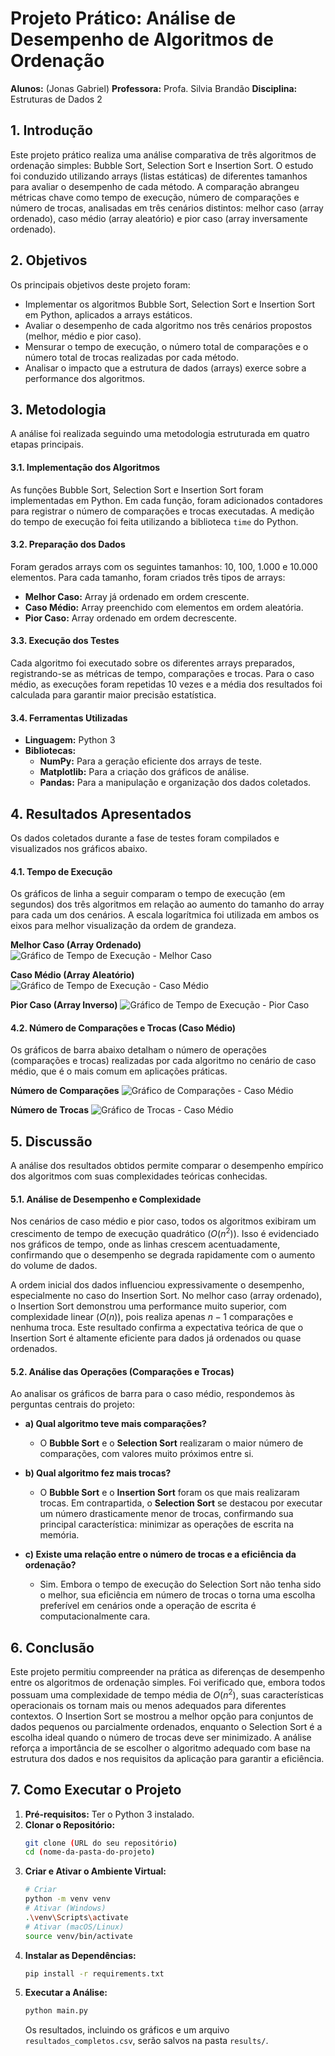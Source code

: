 # Projeto Prático: Análise de Desempenho de Algoritmos de Ordenação

**Alunos:** (Jonas Gabriel)
**Professora:** Profa. Silvia Brandão
**Disciplina:** Estruturas de Dados 2

## 1. Introdução

Este projeto prático realiza uma análise comparativa de três algoritmos de ordenação simples: Bubble Sort, Selection Sort e Insertion Sort. O estudo foi conduzido utilizando arrays (listas estáticas) de diferentes tamanhos para avaliar o desempenho de cada método. A comparação abrangeu métricas chave como tempo de execução, número de comparações e número de trocas, analisadas em três cenários distintos: melhor caso (array ordenado), caso médio (array aleatório) e pior caso (array inversamente ordenado).

## 2. Objetivos

Os principais objetivos deste projeto foram:
* Implementar os algoritmos Bubble Sort, Selection Sort e Insertion Sort em Python, aplicados a arrays estáticos.
* Avaliar o desempenho de cada algoritmo nos três cenários propostos (melhor, médio e pior caso).
* Mensurar o tempo de execução, o número total de comparações e o número total de trocas realizadas por cada método.
* Analisar o impacto que a estrutura de dados (arrays) exerce sobre a performance dos algoritmos.

## 3. Metodologia

A análise foi realizada seguindo uma metodologia estruturada em quatro etapas principais.

#### 3.1. Implementação dos Algoritmos
As funções Bubble Sort, Selection Sort e Insertion Sort foram implementadas em Python. Em cada função, foram adicionados contadores para registrar o número de comparações e trocas executadas. A medição do tempo de execução foi feita utilizando a biblioteca `time` do Python.

#### 3.2. Preparação dos Dados
Foram gerados arrays com os seguintes tamanhos: 10, 100, 1.000 e 10.000 elementos. Para cada tamanho, foram criados três tipos de arrays:
* **Melhor Caso:** Array já ordenado em ordem crescente.
* **Caso Médio:** Array preenchido com elementos em ordem aleatória.
* **Pior Caso:** Array ordenado em ordem decrescente.

#### 3.3. Execução dos Testes
Cada algoritmo foi executado sobre os diferentes arrays preparados, registrando-se as métricas de tempo, comparações e trocas. Para o caso médio, as execuções foram repetidas 10 vezes e a média dos resultados foi calculada para garantir maior precisão estatística.

#### 3.4. Ferramentas Utilizadas
* **Linguagem:** Python 3
* **Bibliotecas:**
    * **NumPy:** Para a geração eficiente dos arrays de teste.
    * **Matplotlib:** Para a criação dos gráficos de análise.
    * **Pandas:** Para a manipulação e organização dos dados coletados.

## 4. Resultados Apresentados

Os dados coletados durante a fase de testes foram compilados e visualizados nos gráficos abaixo.

#### 4.1. Tempo de Execução

Os gráficos de linha a seguir comparam o tempo de execução (em segundos) dos três algoritmos em relação ao aumento do tamanho do array para cada um dos cenários. A escala logarítmica foi utilizada em ambos os eixos para melhor visualização da ordem de grandeza.

**Melhor Caso (Array Ordenado)**
![Gráfico de Tempo de Execução - Melhor Caso](results/tempo_execucao_melhor_caso_(ordenado).png)

**Caso Médio (Array Aleatório)**
![Gráfico de Tempo de Execução - Caso Médio](results/tempo_execucao_caso_medio_(aleatorio).png)

**Pior Caso (Array Inverso)**
![Gráfico de Tempo de Execução - Pior Caso](results/tempo_execucao_pior_caso_(inverso).png)

#### 4.2. Número de Comparações e Trocas (Caso Médio)

Os gráficos de barra abaixo detalham o número de operações (comparações e trocas) realizadas por cada algoritmo no cenário de caso médio, que é o mais comum em aplicações práticas.

**Número de Comparações**
![Gráfico de Comparações - Caso Médio](results/comparacoes_caso_medio.png)

**Número de Trocas**
![Gráfico de Trocas - Caso Médio](results/trocas_caso_medio.png)

## 5. Discussão

A análise dos resultados obtidos permite comparar o desempenho empírico dos algoritmos com suas complexidades teóricas conhecidas.

#### 5.1. Análise de Desempenho e Complexidade
Nos cenários de caso médio e pior caso, todos os algoritmos exibiram um crescimento de tempo de execução quadrático ($O(n^2)$). Isso é evidenciado nos gráficos de tempo, onde as linhas crescem acentuadamente, confirmando que o desempenho se degrada rapidamente com o aumento do volume de dados.

A ordem inicial dos dados influenciou expressivamente o desempenho, especialmente no caso do Insertion Sort. No melhor caso (array ordenado), o Insertion Sort demonstrou uma performance muito superior, com complexidade linear ($O(n)$), pois realiza apenas $n-1$ comparações e nenhuma troca. Este resultado confirma a expectativa teórica de que o Insertion Sort é altamente eficiente para dados já ordenados ou quase ordenados.

#### 5.2. Análise das Operações (Comparações e Trocas)

Ao analisar os gráficos de barra para o caso médio, respondemos às perguntas centrais do projeto:

* **a) Qual algoritmo teve mais comparações?**
    * O **Bubble Sort** e o **Selection Sort** realizaram o maior número de comparações, com valores muito próximos entre si.

* **b) Qual algoritmo fez mais trocas?**
    * O **Bubble Sort** e o **Insertion Sort** foram os que mais realizaram trocas. Em contrapartida, o **Selection Sort** se destacou por executar um número drasticamente menor de trocas, confirmando sua principal característica: minimizar as operações de escrita na memória.

* **c) Existe uma relação entre o número de trocas e a eficiência da ordenação?**
    * Sim. Embora o tempo de execução do Selection Sort não tenha sido o melhor, sua eficiência em número de trocas o torna uma escolha preferível em cenários onde a operação de escrita é computacionalmente cara.

## 6. Conclusão

Este projeto permitiu compreender na prática as diferenças de desempenho entre os algoritmos de ordenação simples. Foi verificado que, embora todos possuam uma complexidade de tempo média de $O(n^2)$, suas características operacionais os tornam mais ou menos adequados para diferentes contextos. O Insertion Sort se mostrou a melhor opção para conjuntos de dados pequenos ou parcialmente ordenados, enquanto o Selection Sort é a escolha ideal quando o número de trocas deve ser minimizado. A análise reforça a importância de se escolher o algoritmo adequado com base na estrutura dos dados e nos requisitos da aplicação para garantir a eficiência.

## 7. Como Executar o Projeto

1.  **Pré-requisitos:** Ter o Python 3 instalado.
2.  **Clonar o Repositório:**
    ```bash
    git clone (URL do seu repositório)
    cd (nome-da-pasta-do-projeto)
    ```
3.  **Criar e Ativar o Ambiente Virtual:**
    ```bash
    # Criar
    python -m venv venv
    # Ativar (Windows)
    .\venv\Scripts\activate
    # Ativar (macOS/Linux)
    source venv/bin/activate
    ```
4.  **Instalar as Dependências:**
    ```bash
    pip install -r requirements.txt
    ```
5.  **Executar a Análise:**
    ```bash
    python main.py
    ```
    Os resultados, incluindo os gráficos e um arquivo `resultados_completos.csv`, serão salvos na pasta `results/`.